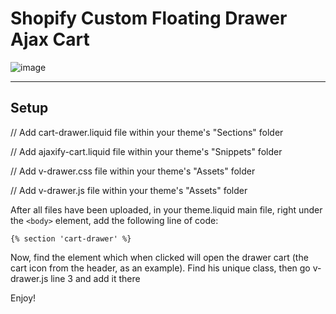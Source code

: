 # Shopify Custom Floating Drawer Ajax Cart

![image](https://user-images.githubusercontent.com/1571083/201380528-8ff9165f-e3d1-45a4-807e-8bd05a73cc06.png)

---

## Setup

// Add cart-drawer.liquid file within your theme's "Sections" folder

// Add ajaxify-cart.liquid file within your theme's "Snippets" folder

// Add v-drawer.css file within your theme's "Assets" folder

// Add v-drawer.js file within your theme's "Assets" folder

After all files have been uploaded, in your theme.liquid main file, right under the ```<body>``` element, add the following line of code:

```
{% section 'cart-drawer' %} 
```
  
Now, find the element which when clicked will open the drawer cart (the cart icon from the header, as an example). Find his unique class, then go v-drawer.js line 3 and add it there
  
Enjoy!

